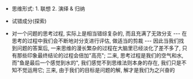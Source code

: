 + 思维形式: 1. 联想 2. 演绎 & 归纳
+ 试错成分(探索)

+ 对一个问题的思考过程, 实际上是相当错综复杂的, 而且充满了无效分支 --- 在思考的过程中我们会不断地对分支进行评估, 做适当的剪裁 --- 因此当我们找到问题的答案后, 一来思维的漫长繁杂的过程在大脑里已经淡化了差不多了, 只有那些印象最终结论的过程会倍加"高亮"; 二来, 思考过程是我们的空气和水, 而"鱼是最后一个感觉到水的", 我们感觉不到思维法则本身的存在, 我们只是不知不觉运用它; 三来, 由于我们的目标是问题的解, 解才是我们为之兴奋的

